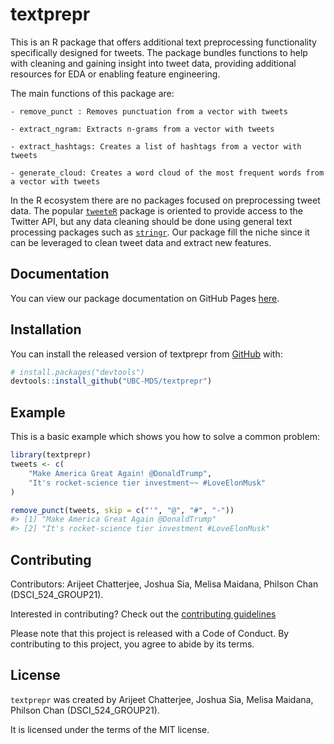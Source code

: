 
<!-- README.md is generated from README.Rmd. Please edit that file -->

# textprepr

<!-- badges: start -->
<!-- badges: end -->

This is an R package that offers additional text preprocessing
functionality specifically designed for tweets. The package bundles
functions to help with cleaning and gaining insight into tweet data,
providing additional resources for EDA or enabling feature engineering.

The main functions of this package are:

    - remove_punct : Removes punctuation from a vector with tweets

    - extract_ngram: Extracts n-grams from a vector with tweets

    - extract_hashtags: Creates a list of hashtags from a vector with tweets

    - generate_cloud: Creates a word cloud of the most frequent words from a vector with tweets

In the R ecosystem there are no packages focused on preprocessing tweet
data. The popular
[`tweeteR`](https://www.rdocumentation.org/packages/twitteR/versions/1.1.9)
package is oriented to provide access to the Twitter API, but any data
cleaning should be done using general text processing packages such as
[`stringr`](https://cran.r-project.org/web/packages/stringr/vignettes/stringr.html).
Our package fill the niche since it can be leveraged to clean tweet data
and extract new features.

## Documentation

You can view our package documentation on GitHub Pages
[here](https://ubc-mds.github.io/textprepr/).

## Installation

You can install the released version of textprepr from
[GitHub](https://github.com/) with:

``` r
# install.packages("devtools")
devtools::install_github("UBC-MDS/textprepr")
```

## Example

This is a basic example which shows you how to solve a common problem:

``` r
library(textprepr)
tweets <- c(
    "Make America Great Again! @DonaldTrump",
    "It's rocket-science tier investment~~ #LoveElonMusk"
)

remove_punct(tweets, skip = c("'", "@", "#", "-"))
#> [1] "Make America Great Again @DonaldTrump"            
#> [2] "It's rocket-science tier investment #LoveElonMusk"
```

## Contributing

Contributors: Arijeet Chatterjee, Joshua Sia, Melisa Maidana, Philson
Chan (DSCI_524_GROUP21).

Interested in contributing? Check out the [contributing
guidelines](https://github.com/UBC-MDS/textprepr/blob/main/.github/CONTRIBUTING.md)

Please note that this project is released with a Code of Conduct. By
contributing to this project, you agree to abide by its terms.

## License

`textprepr` was created by Arijeet Chatterjee, Joshua Sia, Melisa
Maidana, Philson Chan (DSCI_524_GROUP21).

It is licensed under the terms of the MIT license.
